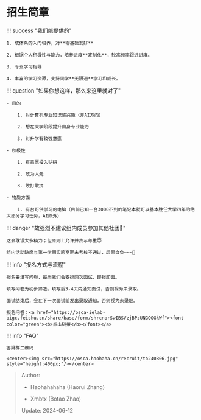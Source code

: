 # 招生简章

!!! success "我们能提供的"

	1. 成体系的入门培养，对**零基础友好**

	2. 根据个人积极性与能力，培养进度**定制化**，较高频率跟进进度。

	3. 专业学习指导

	4. 丰富的学习资源，支持同学**无限速**学习和成长。

!!! question "如果你想这样，那么来这里就对了"

	- 目的

    	1. 对计算机专业知识感兴趣（非AI方向）

    	2. 想在大学阶段提升自身专业能力
    	
    	3. 对升学有较强意愿

	- 积极性
	
    	1. 有意愿投入钻研

    	2. 敢为人先

    	3. 敢打敢拼
   
	- 物质方面

    	1. 有台可供学习的电脑（目前已知一台3000不到的笔记本就可以基本胜任大学四年的绝大部分学习任务，AI除外）

!!! danger "故强烈不建议组内成员参加其他社团🤬"

    这会耽误太多精力；但原则上允许并表示尊重😇

	组内活动缺席与第一学期实验室期末考核不通过，后果自负~~~🤣

!!! info "报名方式与流程"

	报名要填写问卷，每周我们会安排两次面试，即报即面。

	填写问卷为初步筛选，填写后3-4天内通知面试，否则视为未录取。

	面试结束后，会在下一次面试前发出录取通知，否则视为未录取。

	报名问卷：<a href="https://osca-ielab-bigc.feishu.cn/share/base/form/shrcnorSwIBSVzjBPzUNGOOGkWf"><font color="green"><b>点击链接</b></font></a>

!!! info "FAQ"

    答疑群二维码

	<center><img src="https://osca.haohaha.cn/recruit/to240806.jpg" style="height:400px;"/></center>

> Author: 
> 
> - Haohahahaha (Haorui Zhang)
>
> - Xmbtx (Botao Zhao)
>
> Update: 2024-06-12
